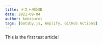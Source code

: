 ```yaml
---
title: テスト用記事
date: 2021-09-04
author: kenzauros
tags: [Gatsby.js, Amplify, GitHub Actions]
---
```


This is the first test article!

